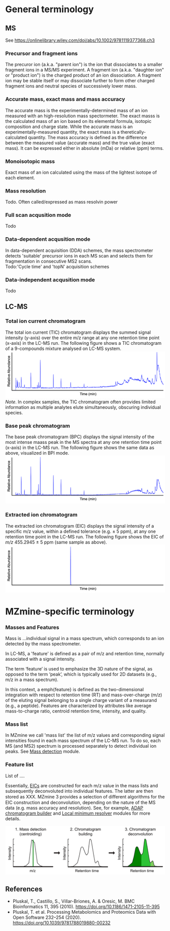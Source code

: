 # General terminology

## MS
See https://onlinelibrary.wiley.com/doi/abs/10.1002/9781119377368.ch3

### Precursor and fragment ions
The precuror ion (a.k.a. "parent ion") is the ion that dissociates to a smaller fragment ions in a MS/MS experiment. A fragment ion (a.k.a. "daughter ion" or "product ion") is the charged product of an ion dissociation. A fragment ion may be stable itself or may dissociate further to form other charged fragment ions and neutral species of successively lower mass.

### Accurate mass, exact mass and mass accuracy 
The accurate mass is the experimentally-determined mass of an ion measured with an high-resolution mass spectormeter. The exact masss is the calculated mass of an ion based on its elemental formula, isotopic composition and charge state. While the accurate mass is an experimentally-measured quantity, the exact mass is a theretically-calculated quantity. The mass accuracy is defined as the difference between the measured value (accurate mass) and the true value (exact mass). It can be expressed either in absolute (mDa) or relative (ppm) terms.

### Monoisotopic mass
Exact mass of an ion calculated using the mass of the lightest isotope of each element.

### Mass resolution 
Todo. Often called/expressed as mass resolvin power

### Full scan acqusition mode
Todo

### Data-dependent acqusition mode
In data-dependent acquisition (DDA) schemes, the mass spectrometer detects 'suitable' precursor ions in each MS scan and selects them for fragmentation in consecutive MS2 scans.<br>
Todo:'Cycle time' and 'topN' acquisition schemes

### Data-independent acqusition mode
Todo


## LC-MS
### Total ion current chromatogram
The total ion current (TIC) chromatogram displays the summed signal intensity (y-axis) over the entire m/z range at any one retention time point (x-axis) in the LC-MS run. The following figure shows a TIC chromatogram of a 9-compounds mixture analysed on LC-MS system.
![TIC](TIC.png)
_Note_. In complex samples, the TIC chromatogram often provides limited information as multiple analytes elute simultaneously, obscuring individual species.

### Base peak chromatogram
The base peak chromatogram (BPC) displays the signal intensity of the most intense maass peak in the MS spectra at any one retention time point (x-axis) in the LC-MS run. The following figure shows the same data as above, visualized in BPI mode.
![BPC](BPC.png)


### Extracted ion chromatogram
The extracted ion chromatogram (EIC) displays the signal intensity of a specific m/z value, within a defined tolerance (e.g. ± 5 ppm), at any one retention time point in the LC-MS run. The following figure shows the EIC of _m/z_ 455.2945 ± 5 ppm (same sample as above).
![EIC](EIC.png)

# MZmine-specific terminology

### Masses and Features
Mass is ...individual signal in a mass spectrum, which corresponds to an ion detected by the mass spectrometer.

In LC-MS, a 'feature' is defined as a pair of m/z and retention time, normally associated with a signal intensity.

The term ‘feature’ is used to emphasize the 3D nature of the signal, as opposed to the term ‘peak’, which is typically used for 2D datasets (e.g., m/z in a mass spectrum).


In this context, a emph{feature} is defined as the two-dimensional integration with respect to retention time (RT) and mass-over-charge (m/z) of the eluting signal belonging to a single charge variant of a measurand (e.g., a peptide). Features are characterized by attributes like average mass-to-charge ratio, centroid retention time, intensity, and quality. 


### Mass list
In MZmine we call 'mass list' the list of m/z values and corresponding signal intensities found in each mass spectrum of the LC-MS run. To do so, each MS (and MS2) spectrum is processed separately to detect individual ion peaks. See [Mass detection](../module_docs/featdet_mass_detection/mass-detection.md) module.

### Feature list
List of ....

Essentially, [EICs](#extracted-ion-chromatogram) are constructed for each m/z value in the mass lists and subsequently deconvoluted into individual features. The latter are then stored as XXX. MZmine 3 provides a selection of diﬀerent algorithms for the EIC construction and deconvolution, depending on the nature of the MS data (e.g. mass accuracy and resolution). See, for example, [ADAP chromatogram builder](../module_docs/featdet_adap_chromatogram_builder/adap-chromatogram-builder.md) and [Local minimum resolver](../module_docs/featdet_resolver_local_minimum/local-minimum-resolver.md) modules for more details.

![feature creation](feature-creation.png)

## References
- Pluskal, T., Castillo, S., Villar-Briones, A. & Oresic, M. BMC Bioinformatics 11, 395 (2010). https://doi.org/10.1186/1471-2105-11-395
- Pluskal, T. et al. Processing Metabolomics and Proteomics Data with Open Software 232–254 (2020). https://doi.org/10.1039/9781788019880-00232
